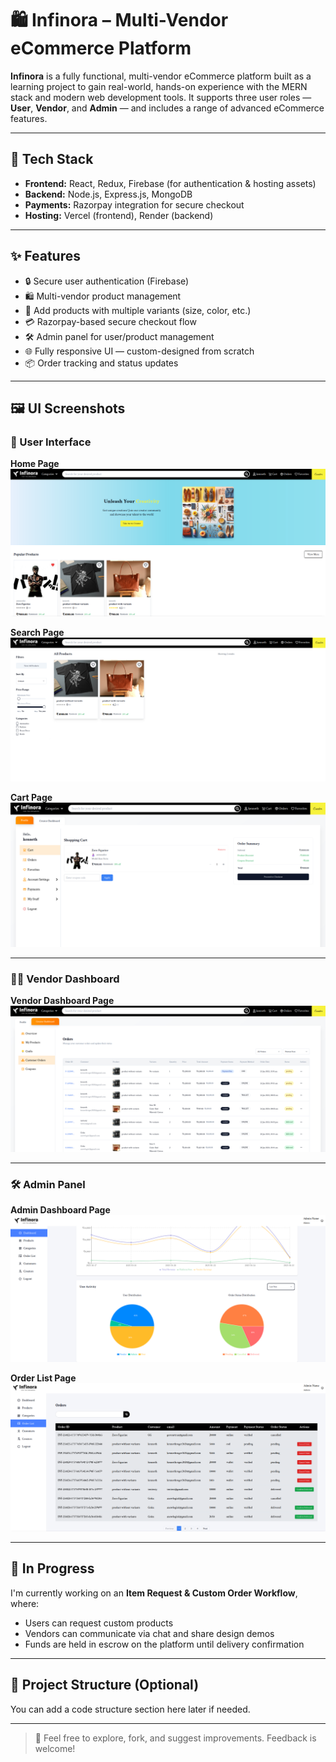 # 🛍️ Infinora – Multi-Vendor eCommerce Platform

**Infinora** is a fully functional, multi-vendor eCommerce platform built as a learning project to gain real-world, hands-on experience with the MERN stack and modern web development tools. It supports three user roles — **User**, **Vendor**, and **Admin** — and includes a range of advanced eCommerce features.

---

## 🚀 Tech Stack

- **Frontend:** React, Redux, Firebase (for authentication & hosting assets)
- **Backend:** Node.js, Express.js, MongoDB
- **Payments:** Razorpay integration for secure checkout
- **Hosting:** Vercel (frontend), Render (backend)

---

## ✨ Features

- 🔒 Secure user authentication (Firebase)
- 🛍️ Multi-vendor product management
- 🔁 Add products with multiple variants (size, color, etc.)
- 💳 Razorpay-based secure checkout flow
- 🛠️ Admin panel for user/product management
- 🌐 Fully responsive UI — custom-designed from scratch
- 📦 Order tracking and status updates

---

## 🖼️ UI Screenshots

### 👤 User Interface

**Home Page**  
![User Front Page](assets/user-front.png)

**Search Page**  
![User Search Page](assets/user-search.png)

**Cart Page**  
![User Cart Page](assets/user-cart.png)

---

### 🧑‍💼 Vendor Dashboard

**Vendor Dashboard Page**  
![Vendor Dashboard](assets/vendor-dashboard.png)

---

### 🛠️ Admin Panel

**Admin Dashboard Page**  
![Admin Dashboard](assets/admin-dashboard.png)

**Order List Page**  
![Admin Order List Page](assets/admin-order-list.png)

---

## 🔧 In Progress

I'm currently working on an **Item Request & Custom Order Workflow**, where:
- Users can request custom products
- Vendors can communicate via chat and share design demos
- Funds are held in escrow on the platform until delivery confirmation

---

## 📂 Project Structure (Optional)

You can add a code structure section here later if needed.

---

> 💬 Feel free to explore, fork, and suggest improvements. Feedback is welcome!


